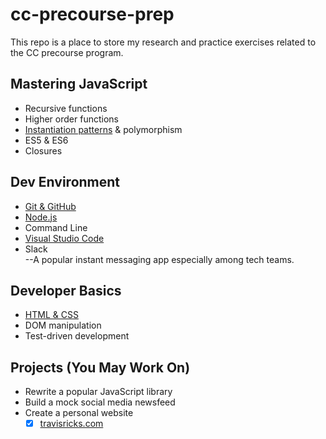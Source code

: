 # cc-precourse-prep
This repo is a place to store my research and practice exercises related to the CC precourse program.

## Mastering JavaScript

* Recursive functions
* Higher order functions
* [Instantiation patterns](instantiation.md) & polymorphism
* ES5 & ES6
* Closures

## Dev Environment

* [Git & GitHub](git-and-github.md)
* [Node.js](nodejs.md)
* Command Line
* [Visual Studio Code](vsc.md)
* Slack <br>
--A popular instant messaging app especially among tech teams.

## Developer Basics

* [HTML & CSS](html-css.md)
* DOM manipulation
* Test-driven development

## Projects (You May Work On)

* Rewrite a popular JavaScript library
* Build a mock social media newsfeed
* Create a personal website
    - [x] <a href="http://travisricks.com" target="_blank">travisricks.com</a>